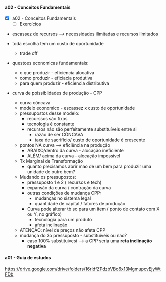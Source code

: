 
#### a02 - Conceitos Fundamentais

- [x] a02 - Conceitos Fundamentais
	- [ ] Exercícios

- escassez de recursos --> necessidades ilimitadas e recursos limitados
- toda escolha tem um custo de oportunidade
	- trade off
- questoes economicas fundamentais:
	- o que produzir - eficiencia alocativa
	- como produzir - eficiacia produtiva
	- para quem produzir - eficiencia distributiva

- curva de poissiblidades de produção - CPP
	- curva côncava
	- modelo economico -  escassez x custo de oportunidade
	- pressupostos desse modelo:
		- recurssos são fixos
		- tecnologia é constante
		- recursos não são perfeitamente substituíveis entre si
			- razão de ser CÔNCAVA
			- taxa de sacrifício/ custo de oportunidade é crescente
	- pontos NA curva --> eficiência na produção
		- ABAIXO/dentro da curva - alocação ineficiente
		- ALÉM/ acima da curva - alocação impossível
	- Tx Marginal de Transformação 
		- quanto precisamos abrir mao de um bem para produzir uma unidade de outro bem?
	- Mudando os pressupostos:
		- pressuposto 1 e 2 ( recursos e tech)
		- expansão da curva  / contração da curva
		- outras condições de mudança CPP:
			- mudanças no sistema legal
			- quantidade de capital / fatores de produção
		- Curva pode alterar tb so para um item ( ponto de contato com X ou Y, no gráfico)
			- tecnologia para um produto
			- afeta inclinação
	- ATENÇÂO: nível de preços não afeta CPP
	- mudança do 3o pressuposto - substituiveis ou nao?
		- caso 100% substituivesi --> a CPP seria uma **reta inclinação negativa**

#### a01 - Guia de estudos

https://drive.google.com/drive/folders/16rldfZPdzbVBo6x13MgmupcvEjyWtFDb